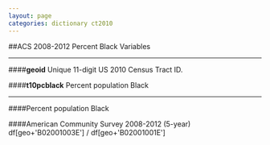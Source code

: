 ```yaml
---
layout: page
categories: dictionary ct2010
---
```


##ACS 2008-2012 Percent Black Variables

---

####**geoid**
Unique 11-digit US 2010 Census Tract ID.


####**t10pcblack**
Percent population Black

---
####Percent population Black####American Community Survey 2008-2012 (5-year)	df[geo+'B02001003E'] / df[geo+'B02001001E']